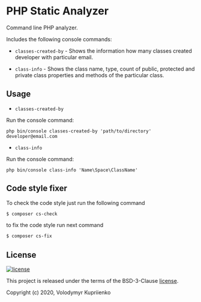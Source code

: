 PHP Static Analyzer
===================

Command line PHP analyzer.

Includes the following console commands:
- `classes-created-by` - Shows the information how many classes created developer with particular email.

- `class-info` - Shows the class name, type, count of public, protected and private class properties and methods of the particular class.


Usage
-----

- `classes-created-by`

Run the console command:
```
php bin/console classes-created-by 'path/to/directory' developer@email.com
```

- `class-info`

Run the console command:
```
php bin/console class-info 'Name\Space\ClassName'
```

Code style fixer
----------------

To check the code style just run the following command


```bash
$ composer cs-check
```


to fix the code style run next command

```bash
$ composer cs-fix
```

License
-------

[![license](https://img.shields.io/github/license/greeflas/default-project.svg)](LICENSE)

This project is released under the terms of the BSD-3-Clause [license](LICENSE).

Copyright (c) 2020, Volodymyr Kupriienko
